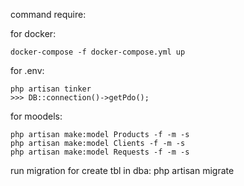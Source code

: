 
command require:

for docker: 

	docker-compose -f docker-compose.yml up

for .env:
	
	php artisan tinker
	>>> DB::connection()->getPdo();

for moodels:

	php artisan make:model Products -f -m -s 
	php artisan make:model Clients -f -m -s
	php artisan make:model Requests -f -m -s

run migration for create tbl in dba:
	php artisan migrate
